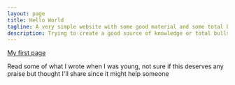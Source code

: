 ```yaml
---
layout: page
title: Hello World
tagline: A very simple website with some good material and some total bullshit
description: Trying to create a good source of knowledge or total bullshit
---
```

[My first page](pages/independent_site.html)

Read some of what I wrote when I was young, not sure if this deserves any praise but thought I'll share since it might help someone 